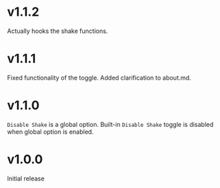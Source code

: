 # v1.1.2

Actually hooks the shake functions.

# v1.1.1

Fixed functionality of the toggle.
Added clarification to about.md.

# v1.1.0

`Disable Shake` is a global option.
Built-in `Disable Shake` toggle is disabled when global option is enabled.

# v1.0.0

Initial release
